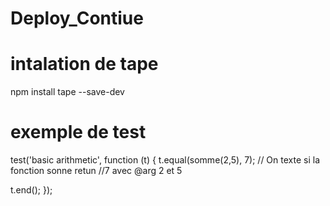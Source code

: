 # Deploy_Contiue
# intalation de tape
npm install tape --save-dev
# exemple de test 
test('basic arithmetic', function (t) {
    t.equal(somme(2,5), 7);
  //  On texte si la fonction sonne retun 
  //7 avec @arg 2 et 5

  t.end();
});